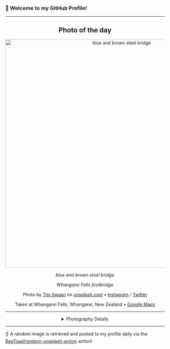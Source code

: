 ### 👋 Welcome to my GitHub Profile!

----
<div align="center">

## Photo of the day
  
  <a href="https://unsplash.com/photos/blue-and-brown-steel-bridge-eOpewngf68w"><img width="720" src="https://images.unsplash.com/photo-1447752875215-b2761acb3c5d?crop=entropy&cs=tinysrgb&fit=max&fm=jpg&ixid=M3w1OTQ0OTd8MHwxfHJhbmRvbXx8fHx8fHx8fDE3MzEyMTg4ODJ8&ixlib=rb-4.0.3&q=80&w=1080" alt="blue and brown steel bridge"></a>
  
  <em>blue and brown steel bridge</em>
  
  <em>Whangarei Falls footbridge</em>

  Photo by [Tim Swaan](null) on [unsplash.com](https://unsplash.com/) • [Instagram](https://instagram.com/timswaan) / [Twitter](https://twitter.com/TimSwaan)
  
  Taken at Whangarei Falls, Whangarei, New Zealand • [Google Maps](https://www.google.com/maps/search/?api=1&query=-35.6843923,174.3357673)
  
  ---
  
<details>
<summary>Photography Details</summary>
  
| Parameter     | Value |
| ------------- | ----- |
| Camera Model  | Canon EOS 6D |
| Exposure Time | 1/250 |
| Aperture      | 9.0 |
| Focal Length  | 28.0 |
| ISO           | 1250 |
| Location      | Whangarei Falls, Whangarei, New Zealand (New Zealand) |
| Coordinates   | Latitude -35.6843923, Longitude 174.3357673 |

</details>

</div>

----

☝️ A random image is retrieved and posted to my profile daily via the [BagToad/random-unsplash-action](https://github.com/BagToad/random-unsplash-action) action!
